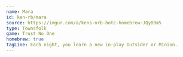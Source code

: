 ```yaml
---
name: Mara
id: ken-rb/mara
source: https://imgur.com/a/kens-nrb-botc-homebrew-JQyD9m5
type: Townsfolk
game: Trust No One
homebrew: true
tagLine: Each night, you learn a new in-play Outsider or Minion.
---
```


